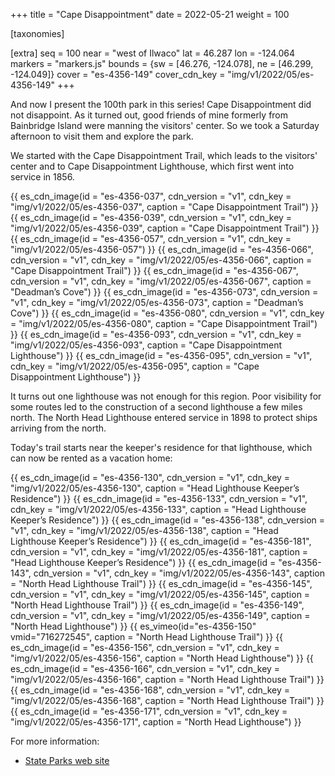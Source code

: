 +++
title = "Cape Disappointment"
date = 2022-05-21
weight = 100

[taxonomies]

[extra]
seq = 100
near = "west of Ilwaco"
lat = 46.287
lon = -124.064
markers = "markers.js"
bounds = {sw = [46.276, -124.078], ne = [46.299, -124.049]}
cover = "es-4356-149"
cover_cdn_key = "img/v1/2022/05/es-4356-149"
+++

And now I present the 100th park in this series! Cape Disappointment did not disappoint. As it turned out, good friends of mine formerly from Bainbridge Island were manning the visitors' center. So we took a Saturday afternoon to visit them and explore the park.

<!-- more -->

We started with the Cape Disappointment Trail, which leads to the visitors' center and to Cape Disappointment Lighthouse, which first went into service in 1856.

{{ es_cdn_image(id = "es-4356-037", cdn_version = "v1", cdn_key = "img/v1/2022/05/es-4356-037", caption = "Cape Disappointment Trail") }}
{{ es_cdn_image(id = "es-4356-039", cdn_version = "v1", cdn_key = "img/v1/2022/05/es-4356-039", caption = "Cape Disappointment Trail") }}
{{ es_cdn_image(id = "es-4356-057", cdn_version = "v1", cdn_key = "img/v1/2022/05/es-4356-057") }}
{{ es_cdn_image(id = "es-4356-066", cdn_version = "v1", cdn_key = "img/v1/2022/05/es-4356-066", caption = "Cape Disappointment Trail") }}
{{ es_cdn_image(id = "es-4356-067", cdn_version = "v1", cdn_key = "img/v1/2022/05/es-4356-067", caption = "Deadman’s Cove") }}
{{ es_cdn_image(id = "es-4356-073", cdn_version = "v1", cdn_key = "img/v1/2022/05/es-4356-073", caption = "Deadman’s Cove") }}
{{ es_cdn_image(id = "es-4356-080", cdn_version = "v1", cdn_key = "img/v1/2022/05/es-4356-080", caption = "Cape Disappointment Trail") }}
{{ es_cdn_image(id = "es-4356-093", cdn_version = "v1", cdn_key = "img/v1/2022/05/es-4356-093", caption = "Cape Disappointment Lighthouse") }}
{{ es_cdn_image(id = "es-4356-095", cdn_version = "v1", cdn_key = "img/v1/2022/05/es-4356-095", caption = "Cape Disappointment Lighthouse") }}

It turns out one lighthouse was not enough for this region. Poor visibility for some routes led to the construction of a second lighthouse a few miles north. The North Head Lighthouse entered service in 1898 to protect ships arriving from the north.

Today's trail starts near the keeper's residence for that lighthouse, which can now be rented as a vacation home:

{{ es_cdn_image(id = "es-4356-130", cdn_version = "v1", cdn_key = "img/v1/2022/05/es-4356-130", caption = "Head Lighthouse Keeper’s Residence") }}
{{ es_cdn_image(id = "es-4356-133", cdn_version = "v1", cdn_key = "img/v1/2022/05/es-4356-133", caption = "Head Lighthouse Keeper’s Residence") }}
{{ es_cdn_image(id = "es-4356-138", cdn_version = "v1", cdn_key = "img/v1/2022/05/es-4356-138", caption = "Head Lighthouse Keeper’s Residence") }}
{{ es_cdn_image(id = "es-4356-181", cdn_version = "v1", cdn_key = "img/v1/2022/05/es-4356-181", caption = "Head Lighthouse Keeper’s Residence") }}
{{ es_cdn_image(id = "es-4356-143", cdn_version = "v1", cdn_key = "img/v1/2022/05/es-4356-143", caption = "North Head Lighthouse Trail") }}
{{ es_cdn_image(id = "es-4356-145", cdn_version = "v1", cdn_key = "img/v1/2022/05/es-4356-145", caption = "North Head Lighthouse Trail") }}
{{ es_cdn_image(id = "es-4356-149", cdn_version = "v1", cdn_key = "img/v1/2022/05/es-4356-149", caption = "North Head Lighthouse") }}
{{ es_vimeo(id="es-4356-150" vmid="716272545", caption = "North Head Lighthouse Trail") }}
{{ es_cdn_image(id = "es-4356-156", cdn_version = "v1", cdn_key = "img/v1/2022/05/es-4356-156", caption = "North Head Lighthouse") }}
{{ es_cdn_image(id = "es-4356-166", cdn_version = "v1", cdn_key = "img/v1/2022/05/es-4356-166", caption = "North Head Lighthouse Trail") }}
{{ es_cdn_image(id = "es-4356-168", cdn_version = "v1", cdn_key = "img/v1/2022/05/es-4356-168", caption = "North Head Lighthouse Trail") }}
{{ es_cdn_image(id = "es-4356-171", cdn_version = "v1", cdn_key = "img/v1/2022/05/es-4356-171", caption = "North Head Lighthouse") }}

For more information:

* [State Parks web site](https://www.parks.wa.gov/486/Cape-Disappointment)
